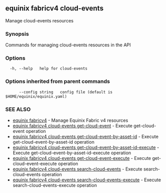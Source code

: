 ## equinix fabricv4 cloud-events

Manage cloud-events resources

### Synopsis

Commands for managing cloud-events resources in the API

### Options

```
  -h, --help   help for cloud-events
```

### Options inherited from parent commands

```
      --config string   config file (default is $HOME/equinix/equinix.yaml)
```

### SEE ALSO

* [equinix fabricv4](equinix_fabricv4.md)	 - Manage Equinix Fabric v4 resources
* [equinix fabricv4 cloud-events get-cloud-event](equinix_fabricv4_cloud-events_get-cloud-event.md)	 - Execute get-cloud-event operation
* [equinix fabricv4 cloud-events get-cloud-event-by-asset-id](equinix_fabricv4_cloud-events_get-cloud-event-by-asset-id.md)	 - Execute get-cloud-event-by-asset-id operation
* [equinix fabricv4 cloud-events get-cloud-event-by-asset-id-execute](equinix_fabricv4_cloud-events_get-cloud-event-by-asset-id-execute.md)	 - Execute get-cloud-event-by-asset-id-execute operation
* [equinix fabricv4 cloud-events get-cloud-event-execute](equinix_fabricv4_cloud-events_get-cloud-event-execute.md)	 - Execute get-cloud-event-execute operation
* [equinix fabricv4 cloud-events search-cloud-events](equinix_fabricv4_cloud-events_search-cloud-events.md)	 - Execute search-cloud-events operation
* [equinix fabricv4 cloud-events search-cloud-events-execute](equinix_fabricv4_cloud-events_search-cloud-events-execute.md)	 - Execute search-cloud-events-execute operation


